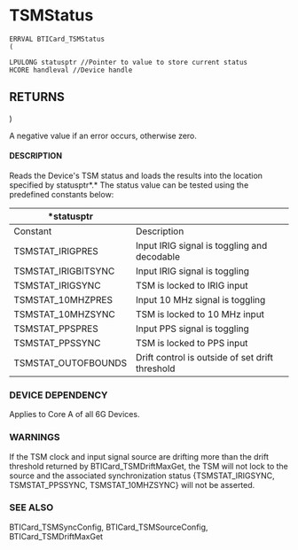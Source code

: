 # **TSMStatus**

```
ERRVAL BTICard_TSMStatus
(
```

```
LPULONG statusptr //Pointer to value to store current status
HCORE handleval //Device handle
```
## **RETURNS**

)

A negative value if an error occurs, otherwise zero.

#### **DESCRIPTION**

Reads the Device's TSM status and loads the results into the location specified by statusptr*.* The status value can be tested using the predefined constants below:

| *statusptr          |                                                 |
|---------------------|-------------------------------------------------|
| Constant            | Description                                     |
| TSMSTAT_IRIGPRES    | Input IRIG signal is toggling and decodable     |
| TSMSTAT_IRIGBITSYNC | Input IRIG signal is toggling                   |
| TSMSTAT_IRIGSYNC    | TSM is locked to IRIG input                     |
| TSMSTAT_10MHZPRES   | Input 10 MHz signal is toggling                 |
| TSMSTAT_10MHZSYNC   | TSM is locked to 10 MHz input                   |
| TSMSTAT_PPSPRES     | Input PPS signal is toggling                    |
| TSMSTAT_PPSSYNC     | TSM is locked to PPS input                      |
| TSMSTAT_OUTOFBOUNDS | Drift control is outside of set drift threshold |

### **DEVICE DEPENDENCY**

Applies to Core A of all 6G Devices.

### **WARNINGS**

If the TSM clock and input signal source are drifting more than the drift threshold returned by BTICard\_TSMDriftMaxGet, the TSM will not lock to the source and the associated synchronization status {TSMSTAT\_IRIGSYNC, TSMSTAT\_PPSSYNC, TSMSTAT\_10MHZSYNC} will not be asserted.

### **SEE ALSO**

BTICard\_TSMSyncConfig, BTICard\_TSMSourceConfig, BTICard\_TSMDriftMaxGet